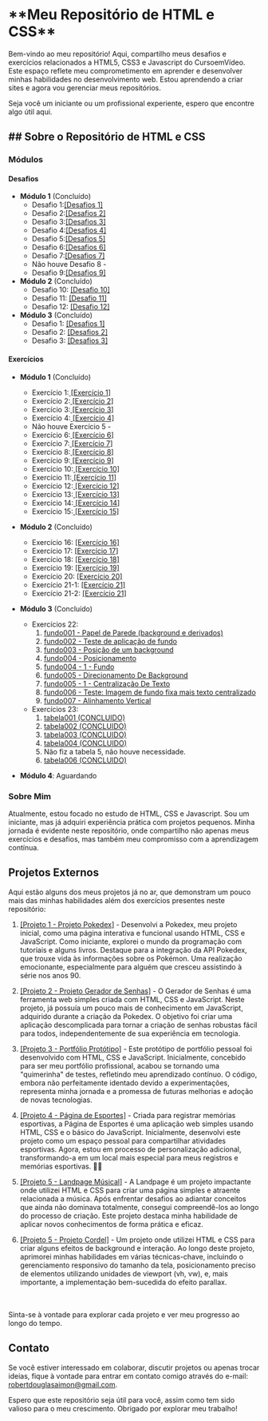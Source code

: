<h1>**Meu Repositório de HTML e CSS**</h1>
 
<p>Bem-vindo ao meu repositório! Aqui, compartilho meus desafios e exercícios relacionados a HTML5, CSS3 e Javascript do CursoemVídeo. Este espaço reflete meu comprometimento em aprender e desenvolver minhas habilidades no desenvolvimento web. Estou aprendendo a criar sites e agora vou gerenciar meus repositórios.</p>

<p>Seja você um iniciante ou um profissional experiente, espero que encontre algo útil aqui.</p> 

<h2>## Sobre o Repositório de HTML e CSS</h2>

### Módulos

#### Desafios
- **Módulo 1** (Concluído)
  - Desafio 1:<a href="https://robertdouglasaimon.github.io/html-css/desafios/modulo-01 CONCLUIDO/d001  CONCLUIDO/index" target="_blank">[Desafios 1]</a>
  - Desafio 2:<a href="https://robertdouglasaimon.github.io/html-css/desafios/modulo-01 CONCLUIDO/d002  CONCLUIDO/index" target="_blank">[Desafios 2]</a>
  - Desafio 3:<a href="https://robertdouglasaimon.github.io/html-css/desafios/modulo-01 CONCLUIDO/d003 CONCLUIDO/index" target="_blank">[Desafios 3]</a>
  - Desafio 4:<a href="https://robertdouglasaimon.github.io/html-css/desafios/modulo-01 CONCLUIDO/d004  CONCLUIDO/index" target="_blank">[Desafios 4]</a>
  - Desafio 5:<a href="https://github.com/robertdouglasaimon/html-css/tree/main/desafios/modulo-01%20CONCLUIDO/d005%20%20CONCLUIDO" target="_blank">[Desafios 5]</a>
  - Desafio 6:<a href="https://robertdouglasaimon.github.io/html-css/desafios/modulo-01 CONCLUIDO/d006  CONCLUIDO/Desafio-tags (CONCLUIDO)/index" target="_blank">[Desafios 6]</a>
  - Desafio 7:<a href="https://github.com/robertdouglasaimon/html-css/tree/main/desafios/modulo-01%20CONCLUIDO/d007%20%20CONCLUIDO/imagens" target="_blank">[Desafios 7]</a>
  - Não houve Desafio 8 -
  - Desafio 9:<a href="https://robertdouglasaimon.github.io/html-css/desafios/modulo-01 CONCLUIDO/d009 CONCLUIDO/SO ABRIR O INDEX (CONCLUIDO)" target="_blank">[Desafios 9]</a>
- **Módulo 2** (Concluído)
  - Desafio 10: <a href="https://robertdouglasaimon.github.io/html-css/desafios/modulo-02/d010%20CONCLUIDO/DESAFIO%2010%20(CONCLUIDO)/projeto-android/index" target="_blank">[Desafio 10]</a> 
  - Desafio 11: <a href="https://robertdouglasaimon.github.io/html-css/desafios/modulo-02/d011 CONCLUIDO">[Desafio 11]</a>
  - Desafio 12: <a href="https://robertdouglasaimon.github.io/PROJETO-CORDEL/">[Desafio 12]</a>
- **Módulo 3** (Concluído)
  - Desafio 1: <a href="https://robertdouglasaimon.github.io/html-css/desafios/modulo-03/d013 - modulo03/d013-01 (CONCLUIDO).html" target="_blank">[Desafios 1]</a>
  - Desafio 2: <a href="https://robertdouglasaimon.github.io/html-css/desafios/modulo-03/d013 - modulo03/d013-02 (CONCLUIDO).html" target="_blank">[Desafios 2]</a>
  - Desafio 3: <a href="https://robertdouglasaimon.github.io/html-css/desafios/modulo-03 CONCLUIDO/d013 - modulo03/d013-03 (CONCLUIDO).html" target="_blank">[Desafios 3]</a>

#### Exercícios
- **Módulo 1** (Concluído)
  - Exercício 1:<a href="https://robertdouglasaimon.github.io/html-css/exercicios/modulo-01 (CONCLUIDO)/ex001/index" target="_blank"> [Exercício 1]</a>
  - Exercício 2:<a href="https://robertdouglasaimon.github.io/html-css/exercicios/modulo-01 (CONCLUIDO)/ex002/index" target="_blank"> [Exercício 2]</a>
  - Exercício 3:<a href="https://robertdouglasaimon.github.io/html-css/exercicios/modulo-01 (CONCLUIDO)/ex003/index" target="_blank"> [Exercício 3]</a>
  - Exercício 4:<a href="https://robertdouglasaimon.github.io/html-css/exercicios/modulo-01 (CONCLUIDO)/ex004/index" target="_blank"> [Exercício 4]</a>
   - Não houve Exercício 5 -
  - Exercício 6:<a href="https://robertdouglasaimon.github.io/html-css/exercicios/modulo-01 (CONCLUIDO)/ex006/index" target="_blank"> [Exercício 6]</a>
  - Exercício 7:<a href="https://robertdouglasaimon.github.io/html-css/exercicios/modulo-01 (CONCLUIDO)/ex007/index" target="_blank"> [Exercício 7]</a>
  - Exercício 8:<a href="https://robertdouglasaimon.github.io/html-css/exercicios/modulo-01 (CONCLUIDO)/ex008/index" target="_blank"> [Exercício 8]</a>
  - Exercício 9:<a href="https://robertdouglasaimon.github.io/html-css/exercicios/modulo-01 (CONCLUIDO)/ex009/index" target="_blank"> [Exercício 9]</a>
  - Exercício 10:<a href="https://robertdouglasaimon.github.io/html-css/exercicios/modulo-01 (CONCLUIDO)/ex010/index" target="_blank"> [Exercício 10]</a>
  - Exercício 11:<a href="https://robertdouglasaimon.github.io/html-css/exercicios/modulo-01 (CONCLUIDO)/ex011/index" target="_blank"> [Exercício 11]</a>
  - Exercício 12:<a href="https://robertdouglasaimon.github.io/html-css/exercicios/modulo-01 (CONCLUIDO)/ex012/index" target="_blank"> [Exercício 12]</a>
  - Exercício 13:<a href="https://robertdouglasaimon.github.io/html-css/exercicios/modulo-01 (CONCLUIDO)/ex013/index" target="_blank"> [Exercício 13]</a>
  - Exercício 14:<a href="https://robertdouglasaimon.github.io/html-css/exercicios/modulo-01 (CONCLUIDO)/ex014/index" target="_blank"> [Exercício 14]</a>
  - Exercício 15:<a href="https://robertdouglasaimon.github.io/html-css/exercicios/modulo-01 (CONCLUIDO)/ex015/index" target="_blank"> [Exercício 15]</a>
- **Módulo 2** (Concluído)
  - Exercício 16: <a href="https://robertdouglasaimon.github.io/html-css/exercicios/modulo-02 (CONCLUIDO)/ex016" target="_blank">[Exercício 16]</a>
  - Exercício 17: <a href="https://robertdouglasaimon.github.io/html-css/exercicios/modulo-02 (CONCLUIDO)/ex017" target="_blank">[Exercício 17]</a>
  - Exercício 18: <a href="https://robertdouglasaimon.github.io/html-css/exercicios/modulo-02 (CONCLUIDO)/ex018/index" target="_blank">[Exercício 18]</a>
  - Exercício 19: <a href="https://robertdouglasaimon.github.io/html-css/exercicios/modulo-02 (CONCLUIDO)/ex019/index" target="_blank">[Exercício 19]</a>
  - Exercício 20: <a href="https://robertdouglasaimon.github.io/html-css/exercicios/modulo-02 (CONCLUIDO)/ex020/index" target="_blank">[Exercício 20]</a>
  - Exercício 21-1: <a href="https://robertdouglasaimon.github.io/html-css/exercicios/modulo-02 (CONCLUIDO)/ex021/caixa01" target="_blank">[Exercício 21]</a>
   - Exercício 21-2: <a href="https://robertdouglasaimon.github.io/html-css/exercicios/modulo-02 (CONCLUIDO)/ex021/caixa02" target="_blank">[Exercício 21]</a>
- **Módulo 3** (Concluído) <br>
  - Exercícios 22:
    <ol>
      <li><a href="https://robertdouglasaimon.github.io/html-css/exercicios/modulo-03 (CONCLUIDO)/ex022/fundo001%20(CONCLUIDO).html" target="_blank">fundo001 - Papel de Parede (background e derivados)</a></li>
      <li><a href="https://robertdouglasaimon.github.io/html-css/exercicios/modulo-03 (CONCLUIDO)/ex022/fundo002 -  (CONCLUIDO).html" target="_blank">fundo002 - Teste de aplicação de fundo</a></li>
      <li><a href="https://robertdouglasaimon.github.io/html-css/exercicios/modulo-03 (CONCLUIDO)/ex022/fundo003 -  (CONCLUIDO).html" target="_blank">fundo003 - Posição de um background</a></li>
      <li><a href="https://robertdouglasaimon.github.io/html-css/exercicios/modulo-03 (CONCLUIDO)/ex022/fundo004 -  (CONCLUIDO).html" target="_blank">fundo004 - Posicionamento</a></li>
      <li><a href="https://robertdouglasaimon.github.io/html-css/exercicios/modulo-03 (CONCLUIDO)/ex022/fundo004 - 1 (CONCLUIDO).html" target="_blank">fundo004 - 1 - Fundo</a></li>
      <li><a href="https://robertdouglasaimon.github.io/html-css/exercicios/modulo-03 (CONCLUIDO)/ex022/fundo005 -  (CONCLUIDO).html" target="_blank">fundo005 - Direcionamento De Background</a></li>
      <li><a href="https://robertdouglasaimon.github.io/html-css/exercicios/mmodulo-03 (CONCLUIDO)/ex022/fundo005 - 1 (CONCLUIDO).html" target="_blank">fundo005 - 1 - Centralização De Texto</a></li>
      <li><a href="https://robertdouglasaimon.github.io/html-css/exercicios/modulo-03 (CONCLUIDO)/ex022/fundo006 - (CONCLUIDO).html" target="_blank">fundo006 - Teste: Imagem de fundo fixa mais texto centralizado</a></li>
      <li><a href="https://robertdouglasaimon.github.io/html-css/exercicios/modulo-03 (CONCLUIDO)/ex022/fundo007 - (CONCLUIDO).html" target="_blank">fundo007 - Alinhamento Vertical</a></li>
    </ol>
  - Exercícios 23:
    <ol>
      <li><a href="https://robertdouglasaimon.github.io/html-css/exercicios/modulo-03 (CONCLUIDO)/ex023/tabela001 (CONCLUIDO).html" target="_blank">tabela001 (CONCLUIDO)</a></li>
      <li><a href="https://robertdouglasaimon.github.io/html-css/exercicios/modulo-03 (CONCLUIDO)/ex023/tabela002 (CONCLUIDO).html" target="_blank">tabela002 (CONCLUIDO)</a></li>
      <li><a href="https://robertdouglasaimon.github.io/html-css/exercicios/modulo-03 (CONCLUIDO)/ex023/tabela003 (CONCLUIDO).html" target="_blank">tabela003 (CONCLUIDO)</a></li>
      <li><a href="https://robertdouglasaimon.github.io/html-css/exercicios/modulo-03 (CONCLUIDO)/ex023/tabela004 (CONCLUIDO).html" target="_blank">tabela004 (CONCLUIDO)</a></li>
      <li>Não fiz a tabela 5, não houve necessidade.</li>
      <li><a href="https://robertdouglasaimon.github.io/html-css/exercicios/modulo-03 (CONCLUIDO)/ex023/tabela006 (CONCLUIDO).html" target="_blank">tabela006 (CONCLUIDO)</a></li>
    </ol>



- **Módulo 4**: Aguardando

### Sobre Mim

Atualmente, estou focado no estudo de HTML, CSS e Javascript. Sou um iniciante, mas já adquiri experiência prática com projetos pequenos. Minha jornada é evidente neste repositório, onde compartilho não apenas meus exercícios e desafios, mas também meu compromisso com a aprendizagem contínua.

## Projetos Externos

Aqui estão alguns dos meus projetos já no ar, que demonstram um pouco mais das minhas habilidades além dos exercícios presentes neste repositório:

1. <a href="https://robertdouglasaimon.github.io/PROJETO-POKEDEX/" target="_blank">[Projeto 1 - Projeto Pokedex]</a> - Desenvolvi a Pokedex, meu projeto inicial, como uma página interativa e funcional usando HTML, CSS e JavaScript. Como iniciante, explorei o mundo da programação com tutoriais e alguns livros. Destaque para a integração da API Pokedex, que trouxe vida às informações sobre os Pokémon. Uma realização emocionante, especialmente para alguém que cresceu assistindo à série nos anos 90.

2. <a href="https://robertdouglasaimon.github.io/PROJETO-GERADOR-DE-SENHAS/" target="_blank">[Projeto 2 - Projeto Gerador de Senhas]</a> - O Gerador de Senhas é uma ferramenta web simples criada com HTML, CSS e JavaScript. Neste projeto, já possuía um pouco mais de conhecimento em JavaScript, adquirido durante a criação da Pokedex. O objetivo foi criar uma aplicação descomplicada para tornar a criação de senhas robustas fácil para todos, independentemente de sua experiência em tecnologia.

3. <a href="https://robertdouglasaimon.github.io/PROJETO-PRIMEIRO-SITE/index.html" target="_blank">[Projeto 3 - Portfólio Protótipo]</a> - Este protótipo de portfólio pessoal foi desenvolvido com HTML, CSS e JavaScript. Inicialmente, concebido para ser meu portfólio profissional, acabou se tornando uma "quimerinha" de testes, refletindo meu aprendizado contínuo. O código, embora não perfeitamente identado devido a experimentações, representa minha jornada e a promessa de futuras melhorias e adoção de novas tecnologias.

4. <a href="https://robertdouglasaimon.github.io/PROJETO-BLOG-PESSOAL/" target="_blank">[Projeto 4 - Página de Esportes]</a> - Criada para registrar memórias esportivas, a Página de Esportes é uma aplicação web simples usando HTML, CSS e o básico do JavaScript. Inicialmente, desenvolvi este projeto como um espaço pessoal para compartilhar atividades esportivas. Agora, estou em processo de personalização adicional, transformando-a em um local mais especial para meus registros e memórias esportivas. 🚴‍♀️

5. <a href="https://robertdouglasaimon.github.io/PROJETO-LANDING-PAGE/" target="_blank">[Projeto 5 - Landpage Músical]</a> - A Landpage é um projeto impactante onde utilizei HTML e CSS para criar uma página simples e atraente relacionada a música. Após enfrentar desafios ao adiantar conceitos que ainda não dominava totalmente, consegui compreendê-los ao longo do processo de criação. Este projeto destaca minha habilidade de aplicar novos conhecimentos de forma prática e eficaz.

6. <a href="https://robertdouglasaimon.github.io/PROJETO-CORDEL/">[Projeto 5 - Projeto Cordel]</a> - Um projeto onde utilizei HTML e CSS para criar alguns efeitos de background e interação. Ao longo deste projeto, aprimorei minhas habilidades em várias técnicas-chave, incluindo o gerenciamento responsivo do tamanho da tela, posicionamento preciso de elementos utilizando unidades de viewport (vh, vw), e, mais importante, a implementação bem-sucedida do efeito parallax.
<br>
<br>
Sinta-se à vontade para explorar cada projeto e ver meu progresso ao longo do tempo.

## Contato

Se você estiver interessado em colaborar, discutir projetos ou apenas trocar ideias, fique à vontade para entrar em contato comigo através do e-mail: <a href="https://mail.google.com/mail/u/0/#inbox?compose=GTvVlcSGLdqHLVzMnLRjdrLVtSdqsfmSSGFmLcrrrXSkRGjMFzKXrJWNjnJNwPRRjXDtqsdJCbhQW" target="_blank">robertdouglasaimon@gmail.com</a>.

Espero que este repositório seja útil para você, assim como tem sido valioso para o meu crescimento. Obrigado por explorar meu trabalho!
